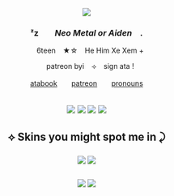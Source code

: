 <p align="center"> <img src="https://64.media.tumblr.com/f487ec53c0628df78d3eb73556b836df/d9bb51da9a094adf-6f/s540x810/120d4c37c0ecaf17fcdb9ca42f09538217939e38.jpg">
  
### <p align="center">  ᶻz ⠀⠀  *Neo Metal or Aiden*  ⠀.
<p align="center"> ⠀ 6teen   ⠀★☆   ⠀He Him Xe Xem +
<p align="center"> ⠀ patreon byi   ⠀⟢   ⠀sign ata !
<p align="center"> <a href="https://beetledtiger.atabook.org">atabook</a>　　<a href="https://www.patreon.com/beetledtiger/about">patreon</a>　　<a href="https://pronouns.cc/@beetledtiger">pronouns</a> <br>
<h2
<p align="center"> <img src= "https://64.media.tumblr.com/ac9577ddf2217b072734373ad4d1a7b7/870a71d5cc7f86e6-59/s100x200/cd66a1ebfd38b9d1e4e8884f666a020231f3f1f2.gifv"> <img src= "https://64.media.tumblr.com/6e03d4f5d6b7dc2cbbd9709bb8fd61f2/057a314a7298abea-75/s100x200/fe0d5481a8d6f8d9c133f287180be3d7e83b0b91.gifv">
<img src= "https://64.media.tumblr.com/ea4742848d7621568ac554aa64cce29d/34fec68c1dc64d07-5a/s100x200/efec9827decc222245a4b143f3e984834d33fddb.gifv"> <img src= "https://64.media.tumblr.com/54ebca3796d2db71d28624f52a96891d/9ff0c6c764276d0b-f5/s100x200/d49a69bf7a200bd7a0a6292480d1e852a7187056.gifv">
<h2
#### <p align="center"> ⟡ Skins you might spot me in ⤸ </p>
<p align="center"> <img src= "https://media.discordapp.net/attachments/1174341791630229516/1330652123993477253/pony-town-_-_go_sign_my_ata-trot-padded-4x.gif?ex=67920d9c&is=6790bc1c&hm=15fdd49acfaadfaa217cb57e6a6d7d145cde331bcda19116fe3582c9e50b03ec&=&width=260&height=305"> <img src= "https://64.media.tumblr.com/e68666c5bc20af788c35e8fa209fd420/3874b1d3a7a077a2-cd/s250x400/d07071a84a068920f171aca681dc6565340033a2.gifv"> 
  <p align="center"> <img src= "https://64.media.tumblr.com/4da27a89ee1d4d53ad3250cb24cb7893/3874b1d3a7a077a2-42/s250x400/7d5b90da53b5877f2b4e12616a5054805714751d.gifv"> <img src= "https://media.discordapp.net/attachments/1174341791630229516/1331716165969641534/pony-town-heh_go_watch_bna__sign_ata-silly-wink-padded-4x.gif?ex=6792a0d4&is=67914f54&hm=20834af41f2bc4b70a04d23186fe9a22a3ebf830c5f460d27e10e255676a80bc&=&width=230&height=275"> 
